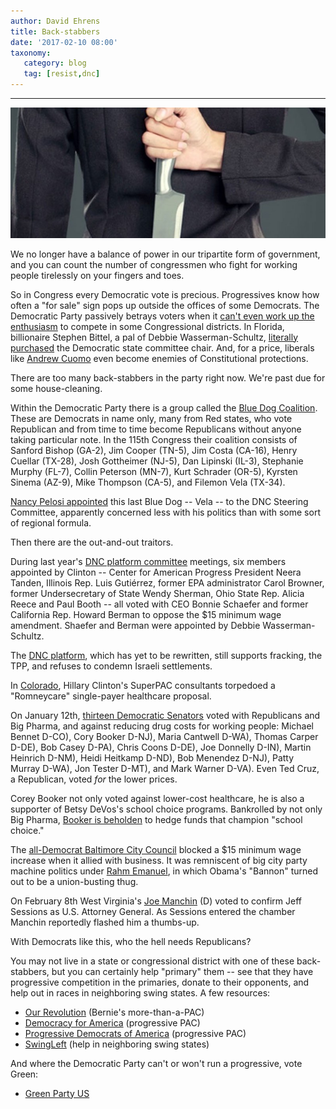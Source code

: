 ```yaml
---
author: David Ehrens
title: Back-stabbers
date: '2017-02-10 08:00'
taxonomy:
   category: blog
   tag: [resist,dnc]
---
```

---

![](backstabber.jpg)

We no longer have a balance of power in our tripartite form of government, and you can count the number of congressmen who fight for working people tirelessly on your fingers and toes.

So in Congress every Democratic vote is precious. Progressives know how often a "for sale" sign pops up outside the offices of some Democrats. The Democratic Party passively betrays voters when it [can't even work up the enthusiasm](https://www.washingtonpost.com/powerpost/should-house-democrats-write-off-rural-congressional-districts/2017/02/09/9ea98502-eee0-11e6-b4ff-ac2cf509efe5_story.html) to compete in some Congressional districts. In Florida, billionaire Stephen Bittel, a pal of Debbie Wasserman-Schultz, [literally purchased](http://progressivearmy.com/2017/01/14/florida-democratic-party-declares-war-democratic-party-reformers/) the Democratic state committee chair. And, for a price, liberals like [Andrew Cuomo](https://www.thenation.com/article/andrew-cuomos-bds-blacklist-is-a-clear-violation-of-the-first-amendment/) even become enemies of Constitutional protections.

There are too many back-stabbers in the party right now. We're past due for some house-cleaning.

Within the Democratic Party there is a group called the [Blue Dog Coalition](https://en.wikipedia.org/wiki/Blue_Dog_Coalition). These are Democrats in name only, many from Red states, who vote Republican and from time to time become Republicans without anyone taking particular note. In the 115th Congress their coalition consists of Sanford Bishop (GA-2), Jim Cooper (TN-5), Jim Costa (CA-16), Henry Cuellar (TX-28), Josh Gottheimer (NJ-5), Dan Lipinski (IL-3), Stephanie Murphy (FL-7), Collin Peterson (MN-7), Kurt Schrader (OR-5), Kyrsten Sinema (AZ-9), Mike Thompson (CA-5), and Filemon Vela (TX-34).

[Nancy Pelosi appointed](http://thehill.com/homenews/house/309141-midwest-dems-feel-left-out-in-cold) this last Blue Dog -- Vela -- to the DNC Steering Committee, apparently concerned less with his politics than with some sort of regional formula.

Then there are the out-and-out traitors.

During last year's [DNC platform committee](https://www.salon.com/2016/06/25/clinton_appointees_oppose_15_minimum_wage_amendment_in_democratic_platform_sanders_surrogates_back_it/) meetings, six members appointed by Clinton -- Center for American Progress President Neera Tanden, Illinois Rep. Luis Gutiérrez, former EPA administrator Carol Browner, former Undersecretary of State Wendy Sherman, Ohio State Rep. Alicia Reece and Paul Booth -- all voted with CEO Bonnie Schaefer and former California Rep. Howard Berman to oppose the $15 minimum wage amendment. Shaefer and Berman were appointed by Debbie Wasserman-Schultz.

The [DNC platform](http://www.commondreams.org/news/2016/06/25/betraying-progressives-dnc-platform-backs-fracking-tpp-and-israel-occupation), which has yet to be rewritten, still supports fracking, the TPP, and refuses to condemn Israeli settlements.

In [Colorado](https://theintercept.com/2016/05/03/single-payer-dems-colo/), Hillary Clinton's SuperPAC consultants torpedoed a "Romneycare" single-payer healthcare proposal.

On January 12th, [thirteen Democratic Senators](https://theslot.jezebel.com/for-some-reason-cory-booker-and-12-other-dems-killed-a-1791116094) voted with Republicans and Big Pharma, and against reducing drug costs for working people: Michael Bennet D-CO), Cory Booker D-NJ), Maria Cantwell D-WA), Thomas Carper D-DE), Bob Casey D-PA), Chris Coons D-DE), Joe Donnelly D-IN), Martin Heinrich D-NM), Heidi Heitkamp D-ND), Bob Menendez D-NJ), Patty Murray D-WA), Jon Tester D-MT), and Mark Warner D-VA). Even Ted Cruz, a Republican, voted *for* the lower prices.

Corey Booker not only voted against lower-cost healthcare, he is also a supporter of Betsy DeVos's school choice programs. Bankrolled by not only Big Pharma, [Booker is beholden](https://www.jacobinmag.com/2017/01/betsy-devos-public-schools-teachers-unions-charters-privatizations-democrats/) to hedge funds that champion "school choice."

The [all-Democrat Baltimore City Council](http://inthesetimes.com/working/entry/19392/baltimores_democratic_city_council_kills_15_minimum_wage_bill_for_now) blocked a $15 minimum wage increase when it allied with business. It was remniscent of big city party machine politics under [Rahm Emanuel](https://www.dailykos.com/story/2015/2/27/1367462/-Right-wing-union-buster-Bruce-Rauner-is-actively-supporting-Chicago-Mayor-Rahm-Emanuel), in which Obama's "Bannon" turned out to be a union-busting thug.

On February 8th West Virginia's [Joe Manchin](http://www.commondreams.org/news/2017/02/09/traitor-west-virginia-democrat-manchin-under-fire-pro-sessions-vote) (D) voted to confirm Jeff Sessions as U.S. Attorney General. As Sessions entered the chamber Manchin reportedly flashed him a thumbs-up.

With Democrats like this, who the hell needs Republicans?

You may not live in a state or congressional district with one of these back-stabbers, but you can certainly help "primary" them -- see that they have progressive competition in the primaries, donate to their opponents, and help out in races in neighboring swing states. A few resources:

- [Our Revolution](https://www.ourrevolution.com/) (Bernie's more-than-a-PAC)
- [Democracy for America](http://democracyforamerica.com/) (progressive PAC)
- [Progressive Democrats of America](http://pdamerica.org/) (progressive PAC)
- [SwingLeft](https://swingleft.org/) (help in neighboring swing states)

And where the Democratic Party can't or won't run a progressive, vote Green:

- [Green Party US](http://www.gp.org/)



